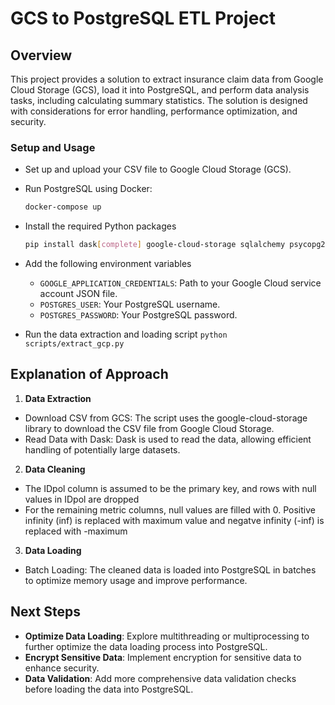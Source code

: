 # GCS to PostgreSQL ETL Project

## Overview

This project provides a solution to extract insurance claim data from Google Cloud Storage (GCS), load it into PostgreSQL, and perform data analysis tasks, including calculating summary statistics. The solution is designed with considerations for error handling, performance optimization, and security.

### Setup and Usage

- Set up and upload your CSV file to Google Cloud Storage (GCS).
- Run PostgreSQL using Docker:
  ```bash
  docker-compose up

- Install the required Python packages

  ```bash 
  pip install dask[complete] google-cloud-storage sqlalchemy psycopg2

- Add the following environment variables
  - `GOOGLE_APPLICATION_CREDENTIALS`:  Path to your Google Cloud service account JSON file.
  - `POSTGRES_USER`: Your PostgreSQL username.
  - `POSTGRES_PASSWORD`: Your PostgreSQL password.
- Run the data extraction and loading script
  ``python scripts/extract_gcp.py``

## Explanation of Approach
1. **Data Extraction**

- Download CSV from GCS: The script uses the google-cloud-storage library to download the CSV file from Google Cloud Storage.
- Read Data with Dask: Dask is used to read the data, allowing efficient handling of potentially large datasets.
2. **Data Cleaning**

- The IDpol column is assumed to be the primary key, and rows with null values in IDpol are dropped
- For the remaining metric columns, null values are filled with 0. Positive infinity (inf) is replaced with maximum value and negatve infinity (-inf) is replaced with -maximum
3. **Data Loading**

- Batch Loading: The cleaned data is loaded into PostgreSQL in batches to optimize memory usage and improve performance.
## Next Steps


- **Optimize Data Loading**: Explore multithreading or multiprocessing to further optimize the data loading process into PostgreSQL.
- **Encrypt Sensitive Data**: Implement encryption for sensitive data to enhance security.
- **Data Validation**: Add more comprehensive data validation checks before loading the data into PostgreSQL.